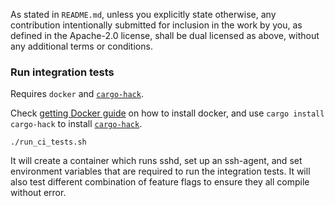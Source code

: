 As stated in `README.md`, unless you explicitly state otherwise, any contribution
intentionally submitted for inclusion in the work by you, as defined
in the Apache-2.0 license, shall be dual licensed as above, without
any additional terms or conditions.

### Run integration tests

Requires `docker` and [`cargo-hack`].

Check [getting Docker guide](https://docs.docker.com/get-docker/) on how to install docker,
and use `cargo install cargo-hack` to install [`cargo-hack`].

```
./run_ci_tests.sh
```

It will create a container which runs sshd, set up an ssh-agent, and set environment variables
that are required to run the integration tests.
It will also test different combination of feature flags to ensure they all compile without error.

[`cargo-hack`]: https://github.com/taiki-e/cargo-hack

